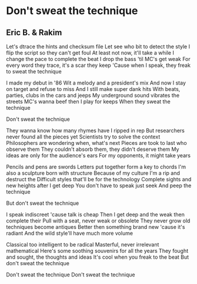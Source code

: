 # Don't sweat the technique

## Eric B. & Rakim

Let's dtrace the hints and checksum file
Let see who bit to detect the style
I flip the script so they can't get foul
At least not now, it'll take a while
I change the pace to complete the beat
I drop the bass 'til MC's get weak
For every word they trace, it's a scar they keep
'Cause when I speak, they freak to sweat the technique

I made my debut in '86
Wit a melody and a president's mix
And now I stay on target and refuse to miss
And I still make super dank hits
With beats, parties, clubs in the cars and jeeps
My underground sound vibrates the streets
MC's wanna beef then I play for keeps
When they sweat the technique

Don't sweat the technique

They wanna know how many rhymes have I ripped in rep
But researchers never found all the pieces yet
Scientists try to solve the context
Philosophers are wondering when, what's next
Pieces are took to last who observe them
They couldn't absorb them, they didn't deserve them
My ideas are only for the audience's ears
For my opponents, it might take years

Pencils and pens are swords
Letters put together form a key to chords
I'm also a sculpture born with structure
Because of my culture I'm a rip and destruct the
Difficult styles that'll be for the technology
Complete sights and new heights after I get deep
You don't have to speak just seek
And peep the technique

But don't sweat the technique

I speak indiscreet 'cause talk is cheap
Then I get deep and the weak then complete their
Pull with a seat, never weak or obsolete
They never grow old techniques become antiques
Better then something brand new 'cause it's radiant
And the wild style'll have much more volume

Classical too intelligent to be radical
Masterful, never irrelevant mathematical
Here's some soothing souvenirs for all the years
They fought and sought, the thoughts and ideas
It's cool when you freak to the beat
But don't sweat the technique

Don't sweat the technique
Don't sweat the technique